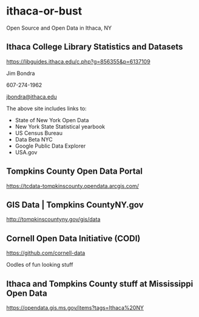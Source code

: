 # ithaca-or-bust
Open Source and Open Data in Ithaca, NY

## Ithaca College Library Statistics and Datasets
https://libguides.ithaca.edu/c.php?g=856355&p=6137109

Jim Bondra

607-274-1962

jbondra@ithaca.edu

The above site includes links to:
- State of New York Open Data
- New York State Statistical yearbook
- US Census Bureau
- Data Beta NYC
- Google Public Data Explorer
- USA.gov

## Tompkins County Open Data Portal
https://tcdata-tompkinscounty.opendata.arcgis.com/

## GIS Data | Tompkins CountyNY.gov
http://tompkinscountyny.gov/gis/data

## Cornell Open Data Initiative (CODI)
https://github.com/cornell-data

Oodles of fun looking stuff

## Ithaca and Tompkins County stuff at Mississippi Open Data
https://opendata.gis.ms.gov/items?tags=Ithaca%20NY
